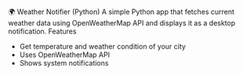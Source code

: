  🌍 Weather Notifier (Python)
A simple Python app that fetches current weather data using OpenWeatherMap API and displays it as a desktop notification.
 Features
- Get temperature and weather condition of your city
- Uses OpenWeatherMap API
- Shows system notifications

